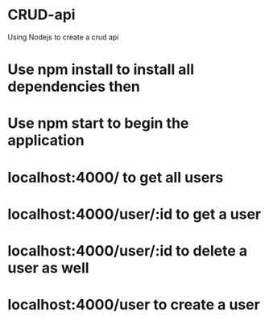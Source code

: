 # CRUD-api
Using Nodejs to create a crud api
# Use npm install to install all dependencies then
# Use npm start to begin the application
# localhost:4000/ to get all users
# localhost:4000/user/:id to get a user
#  localhost:4000/user/:id to delete a user as well
# localhost:4000/user to create a user

